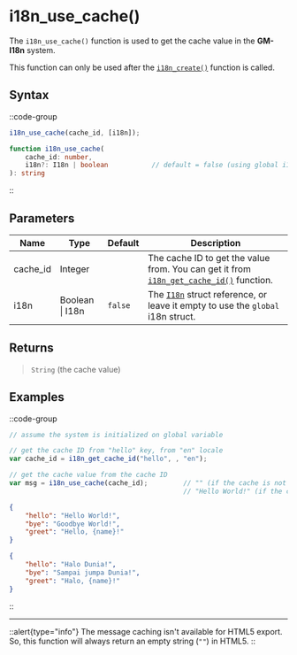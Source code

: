 # i18n_use_cache()

The `i18n_use_cache()` function is used to get the cache value in the **GM-I18n** system.

This function can only be used after the [`i18n_create()`](/v1/api-reference/functions/i18n-create) function is called.

## Syntax

::code-group
```js [Usage]
i18n_use_cache(cache_id, [i18n]);
```

```ts [Signature]
function i18n_use_cache(
    cache_id: number,
    i18n?: I18n | boolean           // default = false (using global i18n struct)
): string
```
::

## Parameters

| Name        | Type              | Default      | Description |
|-------------|-------------------|--------------|-------------|
| cache_id    | Integer           |              | The cache ID to get the value from. You can get it from [`i18n_get_cache_id()`](/v1/api-reference/functions/i18n-get-cache-id) function. |
| i18n        | Boolean \| I18n | `false`      | The [`I18n`](/v1/api-reference/functions/i18n-create) struct reference, or leave it empty to use the `global` i18n struct. |

## Returns

> `String` (the cache value)

## Examples

::code-group
```js [Create Event]
// assume the system is initialized on global variable

// get the cache ID from "hello" key, from "en" locale
var cache_id = i18n_get_cache_id("hello", , "en");

// get the cache value from the cache ID
var msg = i18n_use_cache(cache_id);         // "" (if the cache is not created yet)
                                            // "Hello World!" (if the cache is already created)
```

```json [en.json]
{
    "hello": "Hello World!",
    "bye": "Goodbye World!",
    "greet": "Hello, {name}!"
}
```

```json [id.json]
{
    "hello": "Halo Dunia!",
    "bye": "Sampai jumpa Dunia!",
    "greet": "Halo, {name}!"
}
```
::

---

::alert{type="info"}
The message caching isn't available for HTML5 export. So, this function will always return an empty string (`""`) in HTML5.
::
